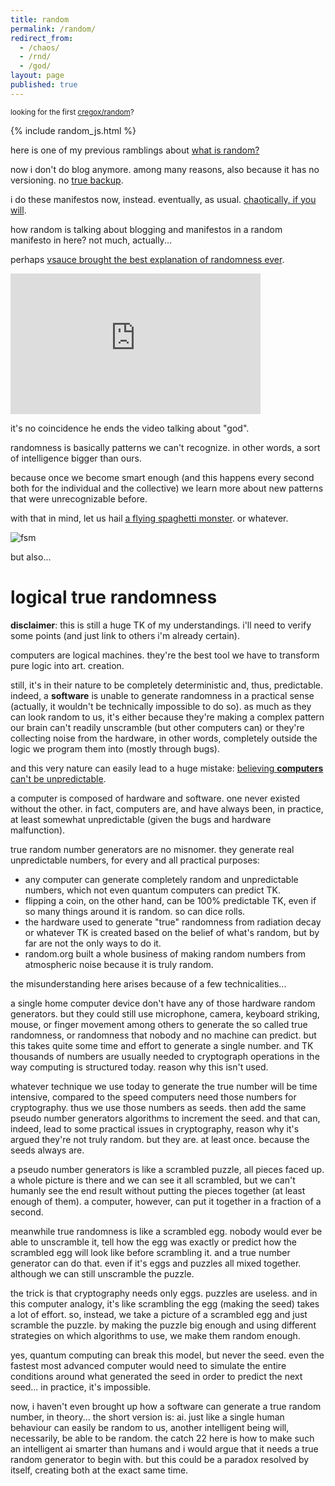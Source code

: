 ```yaml
---
title: random
permalink: /random/
redirect_from:
  - /chaos/
  - /rnd/
  - /god/
layout: page
published: true
---
```


<small>looking for the first [cregox/random](/lucky)?</small>

{% include random_js.html %}

<!--details>
<summary markdown="span">"truly" <a href="javascript:shuffle()">randomize</a> most of the below!</summary>
sentences and images will appear in random order but it's being generated by a [pseudo generator](/pseudo) (which is something explained in the video).
</details-->

<!--span id="random"-->

here is one of my previous ramblings about [what is random?](http://cregox.net/talk/t/differences-between-free-will-randomness-and-or-determinism/7804.html)

now i don't do blog anymore. among many reasons, also because it has no versioning. no [true backup](/backup).

i do these manifestos now, instead. eventually, as usual. [chaotically, if you will](/ahoxus).

how random is talking about blogging and manifestos in a random manifesto in here? not much, actually...

perhaps [vsauce brought the best explanation of randomness ever](https://www.youtube.com/watch?v=9rIy0xY99a0&list=PLXtN19u-oGmv7rme9MVeAmrP0XjbTPYhv&index=8&t=0s).

<iframe width="400" height="225" src="https://www.youtube.com/embed/9rIy0xY99a0" frameborder="0" allow="accelerometer; autoplay; encrypted-media; gyroscope; picture-in-picture" allowfullscreen></iframe>

it's no coincidence he ends the video talking about "god".

randomness is basically patterns we can't recognize. in other words, a sort of intelligence bigger than ours.

because once we become smart enough (and this happens every second both for the individual and the collective) we learn more about new patterns that were unrecognizable before.

<!--/span-->

with that in mind, let us hail [a flying spaghetti monster](https://www.venganza.org/). or whatever.

![fsm](https://www.venganza.org/wp-content/uploads/2018/12/card8.jpg)

but also...

# logical true randomness

**disclaimer**: this is still a huge TK of my understandings. i'll need to verify some points (and just link to others i'm already certain).

computers are logical machines. they're the best tool we have to transform pure logic into art. creation.

still, it's in their nature to be completely deterministic and, thus, predictable. indeed, a **software** is unable to generate randomness in a practical sense (actually, it wouldn't be technically impossible to do so). as much as they can look random to us, it's either because they're making a complex pattern our brain can't readily unscramble (but other computers can) or they're collecting noise from the hardware, in other words, completely outside the logic we program them into (mostly through bugs).

and this very nature can easily lead to a huge mistake: [believing **computers** can't be unpredictable](https://curiosity.com/topics/why-computers-can-never-generate-truly-random-numbers-curiosity).

a computer is composed of hardware and software. one never existed without the other. in fact, computers are, and have always been, in practice, at least somewhat unpredictable (given the bugs and hardware malfunction).

true random number generators are no misnomer. they generate real unpredictable numbers, for every and all practical purposes:

- any computer can generate completely random and unpredictable numbers, which not even quantum computers can predict TK.
- flipping a coin, on the other hand, can be 100% predictable TK, even if so many things around it is random. so can dice rolls.
- the hardware used to generate "true" randomness from radiation decay or whatever TK is created based on the belief of what's random, but by far are not the only ways to do it.
- random.org built a whole business of making random numbers from atmospheric noise because it is truly random.

the misunderstanding here arises because of a few technicalities...

a single home computer device don't have any of those hardware random generators. but they could still use microphone, camera, keyboard striking, mouse, or finger movement among others to generate the so called true randomness, or randomness that nobody and no machine can predict. but this takes quite some time and effort to generate a single number. and TK thousands of numbers are usually needed to cryptograph operations in the way computing is structured today. reason why this isn't used.

whatever technique we use today to generate the true number will be time intensive, compared to the speed computers need those numbers for cryptography. thus we use those numbers as seeds. then add the same pseudo number generators algorithms to increment the seed. and that can, indeed, lead to some practical issues in cryptography, reason why it's argued they're not truly random. but they are. at least once. because the seeds always are.

a pseudo number generators is like a scrambled puzzle, all pieces faced up. a whole picture is there and we can see it all scrambled, but we can't humanly see the end result without putting the pieces together (at least enough of them). a computer, however, can put it together in a fraction of a second. 

meanwhile true randomness is like a scrambled egg. nobody would ever be able to unscramble it, tell how the egg was exactly or predict how the scrambled egg will look like before scrambling it. and a true number generator can do that. even if it's eggs and puzzles all mixed together. although we can still unscramble the puzzle.

the trick is that cryptography needs only eggs. puzzles are useless. and in this computer analogy, it's like scrambling the egg (making the seed) takes a lot of effort. so, instead, we take a picture of a scrambled egg and just scramble the puzzle. by making the puzzle big enough and using different strategies on which algorithms to use, we make them random enough.

yes, quantum computing can break this model, but never the seed. even the fastest most advanced computer would need to simulate the entire conditions around what generated the seed in order to predict the next seed... in practice, it's impossible.

now, i haven't even brought up how a software can generate a true random number, in theory... the short version is: ai. just like a single human behaviour can easily be random to us, another intelligent being will, necessarily, be able to be random. the catch 22 here is how to make such an intelligent ai smarter than humans and i would argue that it needs a true random generator to begin with. but this could be a paradox resolved by itself, creating both at the exact same time.
